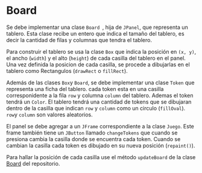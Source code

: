 # Board

Se debe implementar una clase `Board `, hija de `JPanel`, que representa un tablero. Esta clase recibe un entero que indica el tamaño del tablero, es decir la cantidad de filas y columnas que tendra el tablero.

Para construir el tablero se usa la clase `Box` que indica la posición en `(x, y)`, el ancho (`width`) y el alto (`height`) de cada casilla del tablero en el panel. Una vez definida la posicion de cada casilla, se procede a dibujarlas en el tablero como Rectangulos (`drawRect` o `fillRect`).

Además de las clases `Box`y `Board`,  se debe implementar una clase `Token` que representa una ficha del tablero. cada token esta en una casilla corresponidente a la fila `row` y columna `column` del tablero. Ademas el token tendrá un `Color`. El tablero tendrá una cantidad de tokens que se dibujaran dentro de la casilla que indican `row` y `column` como un circulo (`fillOval`). `row`y `column` son valores aleatorios. 

El panel se debe agregar a un `JFrame` correspondiente a la clase `Juego`. Este frame también tiene un `JButton` llamado `changeTokens` que cuando se presiona cambia la casilla donde se encuentra cada token. Cuando se cambian la casilla cada token es dibujado en su nueva posición (`repaint()`).

Para hallar la posición de cada casilla use el método `updateBoard` de la clase [Board](https://github.com/gomezpirry/interactiva/blob/master/board/Board.java) del repositorio.
